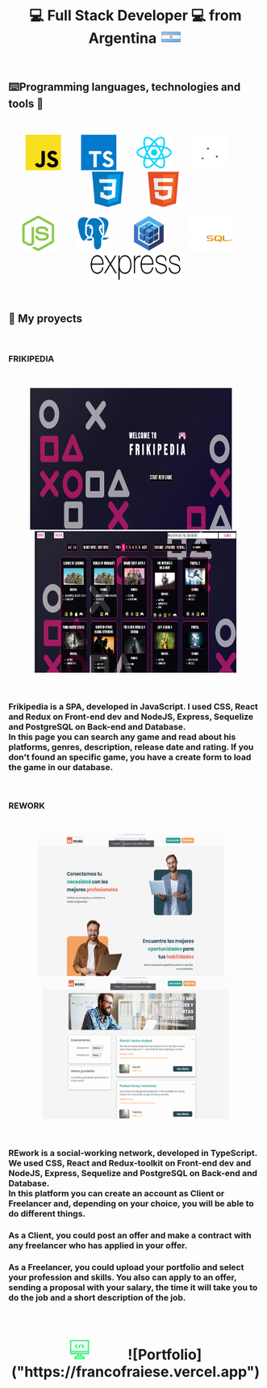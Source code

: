 <h1 align="center">
💻 Full Stack Developer 💻 
from Argentina
<img width="45px" height="25px" src="https://github.com/francofraiese/francofraiese/blob/main/images/argentina.png"/>
</h1>
&emsp;
&emsp;

## :keyboard:Programming languages, technologies and tools :wrench:
&emsp;

<p align="center" gap=10px>
  <img width=70px height=70px src="https://github.com/francofraiese/francofraiese/blob/main/images/JS.png">
  &emsp;
  &emsp;
  <img width=70px height=70px src="https://github.com/francofraiese/francofraiese/blob/main/images/TS.png">
  &emsp;
  &emsp;
  <img width=70px height=70px src="https://github.com/francofraiese/francofraiese/blob/main/images/react.png">
  &emsp;
  &emsp;
  <img width=70px height=70px src="https://github.com/francofraiese/francofraiese/blob/main/images/redux.png">
  &emsp;
  &emsp;
  <img width=70px height=70px src="https://github.com/francofraiese/francofraiese/blob/main/images/CSS3.png">
  &emsp;
  &emsp;
  <img width=70px height=70px src="https://github.com/francofraiese/francofraiese/blob/main/images/HTML.png">
</p>

<p align="center">
  <img width=70px height=70px src="https://github.com/francofraiese/francofraiese/blob/main/images/NODE.png">
  &emsp;
  &emsp;
  <img width=70px height=70px src="https://github.com/francofraiese/francofraiese/blob/main/images/postgres.png">
  &emsp;
  &emsp;
  <img width=70px height=70px src="https://github.com/francofraiese/francofraiese/blob/main/images/sequelize.png">
  &emsp;
  &emsp;
  <img width=90px height=70px src="https://github.com/francofraiese/francofraiese/blob/main/images/Mysql.png">
  &emsp;
  &emsp;
  <img width=180px height=55px src="https://github.com/francofraiese/francofraiese/blob/main/images/express.png">
</p>

&emsp;
&emsp;
&emsp;
&emsp;
  
## :blue_book: My proyects
&emsp;
### FRIKIPEDIA
&emsp;

<p align="center">
<img width=400px height=280px src="https://github.com/francofraiese/francofraiese/blob/main/images/frikipedia.png">
  &emsp;
<img width=400px height=280px src="https://github.com/francofraiese/francofraiese/blob/main/images/frikipedia-home.png">
</p>
  &emsp;

<h3>Frikipedia is a SPA, developed in JavaScript. I used CSS, React and Redux on Front-end dev and NodeJS, Express, Sequelize and PostgreSQL on Back-end and Database. <br/>In this page you can search any game and read about his platforms, genres, description, release date and rating. If you don't found an specific game, you have a create form to load the game in our database.</h3>

&emsp;
&emsp;

### REWORK
&emsp;

<p  align="center">
<img width=370px height=280px src="https://github.com/francofraiese/francofraiese/blob/main/images/rework.png">
  &emsp;
<img width=370px height=280px src="https://github.com/francofraiese/francofraiese/blob/main/images/rework-home.png">
</p>
  &emsp;

<h3>REwork is a social-working network, developed in TypeScript. We used CSS, React and Redux-toolkit on Front-end dev and NodeJS, Express, Sequelize and PostgreSQL on Back-end and Database. <br/>In this platform you can create an account as Client or Freelancer and, depending on your choice, you will be able to do different things.</h3>
<h3>As a Client, you could post an offer and make a contract with any freelancer who has applied in your offer. </h3>
<h3>As a Freelancer, you could upload your portfolio and select your profession and skills. You also can apply to an offer, sending a proposal with your salary, the time it will take you to do the job and a short description of the job.</h3>

&emsp;
&emsp;

<h1 align= center u>
<img width=40px height=40px src="https://github.com/francofraiese/francofraiese/blob/main/images/logo.png">
&emsp;
&emsp;
![Portfolio]("https://francofraiese.vercel.app")
</h1 align= center>